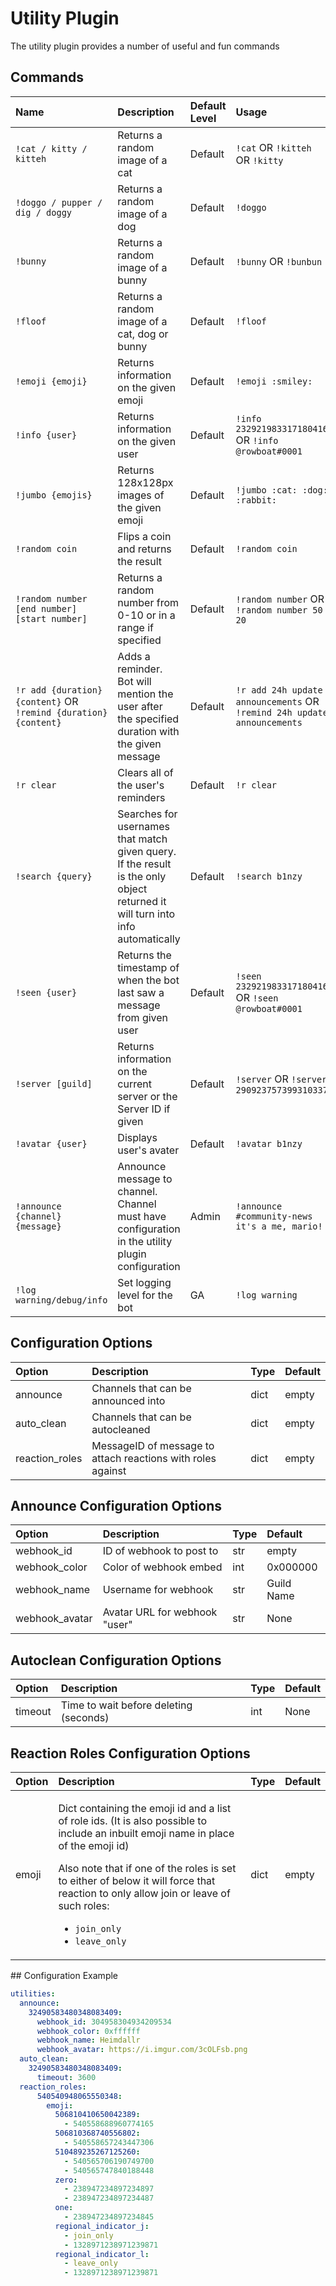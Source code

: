 # Utility Plugin

The utility plugin provides a number of useful and fun commands

## Commands

| Name | Description | Default Level | Usage |
| :--- | :--- | :--- | :--- |
| `!cat / kitty / kitteh` | Returns a random image of a cat | Default | `!cat` OR `!kitteh` OR `!kitty` |
| `!doggo / pupper / dig / doggy` | Returns a random image of a dog | Default | `!doggo` |
| `!bunny` | Returns a random image of a bunny | Default | `!bunny` OR `!bunbun` |
| `!floof` | Returns a random image of a cat, dog or bunny | Default | `!floof` |
| `!emoji {emoji}` | Returns information on the given emoji | Default | `!emoji :smiley:` |
| `!info {user}` | Returns information on the given user | Default | `!info 232921983317180416` OR `!info @rowboat#0001` |
| `!jumbo {emojis}` | Returns 128x128px images of the given emoji | Default | `!jumbo :cat: :dog: :rabbit:` |
| `!random coin` | Flips a coin and returns the result | Default | `!random coin` |
| `!random number [end number] [start number]` | Returns a random number from 0-10 or in a range if specified | Default | `!random number` OR `!random number 50 20` |
| `!r add {duration} {content}` OR `!remind {duration} {content}` | Adds a reminder. Bot will mention the user after the specified duration with the given message | Default | `!r add 24h update announcements` OR `!remind 24h update announcements` |
| `!r clear` | Clears all of the user's reminders | Default | `!r clear` |
| `!search {query}` | Searches for usernames that match given query. If the result is the only object returned it will turn into info automatically | Default | `!search b1nzy` |
| `!seen {user}` | Returns the timestamp of when the bot last saw a message from given user | Default | `!seen 232921983317180416` OR `!seen @rowboat#0001` |
| `!server [guild]` | Returns information on the current server or the Server ID if given | Default | `!server` OR `!server 290923757399310337` |
| `!avatar {user}` | Displays user's avater | Default | `!avatar b1nzy` |
| `!announce {channel} {message}` | Announce message to channel. Channel must have configuration in the utility plugin configuration | Admin | `!announce #community-news it's a me, mario!` |
| `!log warning/debug/info` | Set logging level for the bot | GA | `!log warning` |

## Configuration Options

| Option | Description | Type | Default |
| :--- | :--- | :--- | :--- |
| announce | Channels that can be announced into | dict | empty |
| auto\_clean | Channels that can be autocleaned | dict | empty |
| reaction\_roles | MessageID of message to attach reactions with roles against | dict | empty |

## Announce Configuration Options

| Option | Description | Type | Default |
| :--- | :--- | :--- | :--- |
| webhook\_id | ID of webhook to post to | str | empty |
| webhook\_color | Color of webhook embed | int | 0x000000 |
| webhook\_name | Username for webhook | str | Guild Name |
| webhook\_avatar | Avatar URL for webhook "user" | str | None |

## Autoclean  Configuration Options

| Option | Description | Type | Default |
| :--- | :--- | :--- | :--- |
| timeout | Time to wait before deleting \(seconds\) | int | None |

## Reaction Roles Configuration Options

<table>
  <thead>
    <tr>
      <th style="text-align:left">Option</th>
      <th style="text-align:left">Description</th>
      <th style="text-align:left">Type</th>
      <th style="text-align:left">Default</th>
    </tr>
  </thead>
  <tbody>
    <tr>
      <td style="text-align:left">emoji</td>
      <td style="text-align:left">
        <p>Dict containing the emoji id and a list of role ids. (It is also possible
          to include an inbuilt emoji name in place of the emoji id)</p>
        <p>Also note that if one of the roles is set to either of below it will force
          that reaction to only allow join or leave of such roles:</p>
        <ul>
          <li><code>join_only</code>
          </li>
          <li><code>leave_only</code>
          </li>
        </ul>
      </td>
      <td style="text-align:left">dict</td>
      <td style="text-align:left">empty</td>
    </tr>
  </tbody>
</table>## Configuration Example

```yaml
utilities:
  announce:
    32490583480348083409:
      webhook_id: 304958304934209534
      webhook_color: 0xffffff
      webhook_name: Heimdallr
      webhook_avatar: https://i.imgur.com/3cOLFsb.png
  auto_clean:
    32490583480348083409:
      timeout: 3600
  reaction_roles:
      540540948065550348:
        emoji:
          506810410650042389:
            - 540558688960774165
          506810368740556802:
            - 540558657243447306
          510489235267125260: 
            - 540565706190749700
            - 540565747840188448
          zero:
            - 238947234897234897
            - 238947234897234487
          one:
            - 238947234897234845
          regional_indicator_j:
            - join_only
            - 1328971238971239871
          regional_indicator_l:
            - leave_only
            - 1328971238971239871
```

